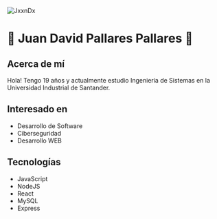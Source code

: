 ![JxxnDx](https://github.com/user-attachments/assets/76c306fb-5590-4eb1-a334-cd91f66752bf)

# 👾 Juan David Pallares Pallares 👾

## Acerca de mí
Hola! Tengo 19 años y actualmente estudio Ingeniería de Sistemas en la Universidad Industrial de Santander. 

## Interesado en
- Desarrollo de Software
- Ciberseguridad 
- Desarrollo WEB 

## Tecnologías
- JavaScript 
- NodeJS 
- React
- MySQL
- Express
<!--
**JxxnDx/JxxnDx** is a ✨ _special_ ✨ repository because its `README.md` (this file) appears on your GitHub profile.

Here are some ideas to get you started:

- 🔭 I’m currently working on ...
- 🌱 I’m currently learning ...
- 👯 I’m looking to collaborate on ...
- 🤔 I’m looking for help with ...
- 💬 Ask me about ...
- 📫 How to reach me: ...
- 😄 Pronouns: ...
- ⚡ Fun fact: ...
-->
